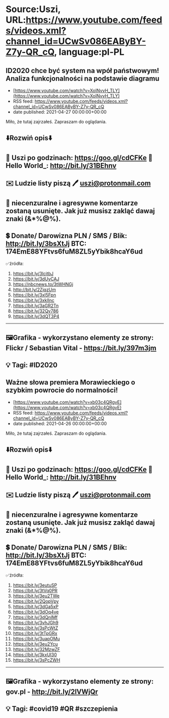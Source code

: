 # Source:Uszi, URL:https://www.youtube.com/feeds/videos.xml?channel_id=UCwSv086EAByBY-Z7y-QR_cQ, language:pl-PL

## ID2020 chce być system na wpół państwowym! Analiza funkcjonalności na podstawie diagramu
 - [https://www.youtube.com/watch?v=XoINvvH_TLY](https://www.youtube.com/watch?v=XoINvvH_TLY)
 - RSS feed: https://www.youtube.com/feeds/videos.xml?channel_id=UCwSv086EAByBY-Z7y-QR_cQ
 - date published: 2021-04-27 00:00:00+00:00

Miło, że tutaj zajrzałeś.  Zapraszam do oglądania.

⬇️Rozwiń opis⬇️
------------------------------------------------------------
👀 Uszi po godzinach: https://goo.gl/cdCFKe
👀 Hello World_: http://bit.ly/31BEhnv
------------------------------------------------------------
✉️ Ludzie listy piszą 
🖊️ uszi@protonmail.com
------------------------------------------------------------
👺 niecenzuralne i agresywne komentarze zostaną usunięte.  Jak już musisz zakląć dawaj znaki (&*%@%).
------------------------------------------------------------
💲 Donate/ Darowizna
PLN / SMS / Blik: http://bit.ly/3bsXtJj
BTC: 174EmE88YFtvs6fuM8ZL5yYbik8hcaY6ud
-------------------------------------------------------------
✅źródła:
1. https://bit.ly/3lcitbJ
2. https://bit.ly/3dUyCAJ
3. https://nbcnews.to/3tWHNGj
4. http://bit.ly/2ZjqzUm
5. https://bit.ly/3xl5Fpn
6. https://bit.ly/3xklInc
7. https://bit.ly/3aGR2Tn
8. https://bit.ly/32Qv786
9. https://bit.ly/3dQT3P4
---------------------------------------------------------------
🖼Grafika - wykorzystano elementy ze strony: 
Flickr / Sebastian Vital - https://bit.ly/397m3jm
---------------------------------------------------------------
💡 Tagi: #ID2020 
--------------------------------------------------------------

## Ważne słowa premiera Morawieckiego o szybkim powrocie do normalności!
 - [https://www.youtube.com/watch?v=xb03c4QRgvE](https://www.youtube.com/watch?v=xb03c4QRgvE)
 - RSS feed: https://www.youtube.com/feeds/videos.xml?channel_id=UCwSv086EAByBY-Z7y-QR_cQ
 - date published: 2021-04-26 00:00:00+00:00

Miło, że tutaj zajrzałeś.  Zapraszam do oglądania.

⬇️Rozwiń opis⬇️
------------------------------------------------------------
👀 Uszi po godzinach: https://goo.gl/cdCFKe
👀 Hello World_: http://bit.ly/31BEhnv
------------------------------------------------------------
✉️ Ludzie listy piszą 
🖊️ uszi@protonmail.com
------------------------------------------------------------
👺 niecenzuralne i agresywne komentarze zostaną usunięte.  Jak już musisz zakląć dawaj znaki (&*%@%).
------------------------------------------------------------
💲 Donate/ Darowizna
PLN / SMS / Blik: http://bit.ly/3bsXtJj
BTC: 174EmE88YFtvs6fuM8ZL5yYbik8hcaY6ud
-------------------------------------------------------------
✅źródła:
1. https://bit.ly/3eutuSP
2. https://bit.ly/3tVq0PR
3. https://bit.ly/3eu2TWe
4. https://bit.ly/2QopVpy
5. https://bit.ly/3dGa5xP
6. https://bit.ly/3dOq4ve
7. https://bit.ly/3dQnIMf
8. https://bit.ly/3vhJGh9
9. https://bit.ly/3sPcWtZ
10. https://bit.ly/3tTpGRx
11. https://bit.ly/3uapOMu
12. https://bit.ly/3eu2Ycu
13. https://bit.ly/32MzwZF
14. https://bit.ly/3kxUl30
15. https://bit.ly/3sPcZWH
---------------------------------------------------------------
🖼Grafika - wykorzystano elementy ze strony: 
gov.pl - http://bit.ly/2lVWjQr
---------------------------------------------------------------
💡 Tagi: #covid19 #QR #szczepienia
--------------------------------------------------------------

